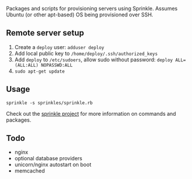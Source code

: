 Packages and scripts for provisioning servers using Sprinkle. Assumes Ubuntu (or other apt-based) OS being provisioned over SSH.

## Remote server setup
1. Create a `deploy` user: `adduser deploy`
2. Add local public key to `/home/deploy/.ssh/authorized_keys`
3. Add `deploy` to `/etc/sudoers`, allow sudo without password: `deploy ALL=(ALL:ALL) NOPASSWD:ALL`
4. `sudo apt-get update`

## Usage
`sprinkle -s sprinkles/sprinkle.rb`

Check out the [sprinkle project](https://github.com/sprinkle-tool/sprinkle) for more information on commands and packages.

## Todo
* nginx
* optional database providers
* unicorn/nginx autostart on boot
* memcached
